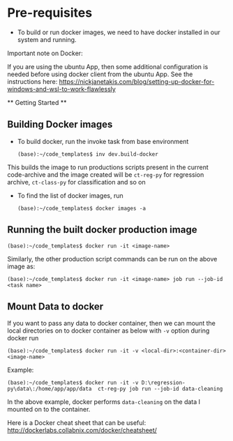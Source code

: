 # Pre-requisites

* To build or run docker images, we need to have docker installed in our system and running.

Important note on Docker:

If you are using the ubuntu App, then some additional configuration is needed before using docker client from the ubuntu App. See the instructions here:
https://nickjanetakis.com/blog/setting-up-docker-for-windows-and-wsl-to-work-flawlessly

** Getting Started **

## Building Docker images

- To build docker, run the invoke task from base environment

    ```
    (base):~/code_templates$ inv dev.build-docker
    ```

This builds the image to run productions scripts present in the current code-archive and the image created will be `ct-reg-py` for regression archive, `ct-class-py` for classification and so on

- To find the list of docker images, run

    ```
    (base):~/code_templates$ docker images -a 
    ```

## Running the built docker production image

```
(base):~/code_templates$ docker run -it <image-name> 

```
Similarly, the other production script commands can be run on the above image as:

```
(base):~/code_templates$ docker run -it <image-name> job run --job-id <task name>

```

## Mount Data to docker

If you want to pass any data to docker container, then we can mount the local directories on to docker container as below with `-v` option during docker run
```
(base):~/code_templates$ docker run -it -v <local-dir>:<container-dir> <image-name> 

```
Example:

```
(base):~/code_templates$ docker run -it -v D:\regression-py\data\:/home/app/app/data  ct-reg-py job run --job-id data-cleaning

```
In the above example, docker performs `data-cleaning` on the data I mounted on to the container.

Here is a Docker cheat sheet that can be useful: http://dockerlabs.collabnix.com/docker/cheatsheet/


